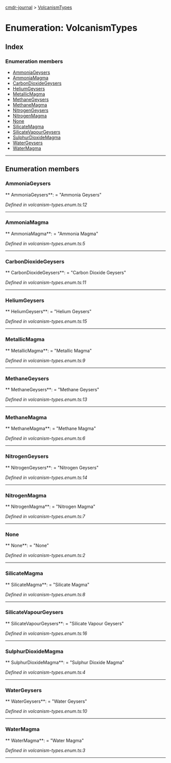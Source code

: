 [cmdr-journal](../README.md) > [VolcanismTypes](../enums/volcanismtypes.md)



# Enumeration: VolcanismTypes

## Index

### Enumeration members

* [AmmoniaGeysers](volcanismtypes.md#ammoniageysers)
* [AmmoniaMagma](volcanismtypes.md#ammoniamagma)
* [CarbonDioxideGeysers](volcanismtypes.md#carbondioxidegeysers)
* [HeliumGeysers](volcanismtypes.md#heliumgeysers)
* [MetallicMagma](volcanismtypes.md#metallicmagma)
* [MethaneGeysers](volcanismtypes.md#methanegeysers)
* [MethaneMagma](volcanismtypes.md#methanemagma)
* [NitrogenGeysers](volcanismtypes.md#nitrogengeysers)
* [NitrogenMagma](volcanismtypes.md#nitrogenmagma)
* [None](volcanismtypes.md#none)
* [SilicateMagma](volcanismtypes.md#silicatemagma)
* [SilicateVapourGeysers](volcanismtypes.md#silicatevapourgeysers)
* [SulphurDioxideMagma](volcanismtypes.md#sulphurdioxidemagma)
* [WaterGeysers](volcanismtypes.md#watergeysers)
* [WaterMagma](volcanismtypes.md#watermagma)



---
## Enumeration members
<a id="ammoniageysers"></a>

###  AmmoniaGeysers

** AmmoniaGeysers**:    = "Ammonia Geysers"

*Defined in volcanism-types.enum.ts:12*





___

<a id="ammoniamagma"></a>

###  AmmoniaMagma

** AmmoniaMagma**:    = "Ammonia Magma"

*Defined in volcanism-types.enum.ts:5*





___

<a id="carbondioxidegeysers"></a>

###  CarbonDioxideGeysers

** CarbonDioxideGeysers**:    = "Carbon Dioxide Geysers"

*Defined in volcanism-types.enum.ts:11*





___

<a id="heliumgeysers"></a>

###  HeliumGeysers

** HeliumGeysers**:    = "Helium Geysers"

*Defined in volcanism-types.enum.ts:15*





___

<a id="metallicmagma"></a>

###  MetallicMagma

** MetallicMagma**:    = "Metallic Magma"

*Defined in volcanism-types.enum.ts:9*





___

<a id="methanegeysers"></a>

###  MethaneGeysers

** MethaneGeysers**:    = "Methane Geysers"

*Defined in volcanism-types.enum.ts:13*





___

<a id="methanemagma"></a>

###  MethaneMagma

** MethaneMagma**:    = "Methane Magma"

*Defined in volcanism-types.enum.ts:6*





___

<a id="nitrogengeysers"></a>

###  NitrogenGeysers

** NitrogenGeysers**:    = "Nitrogen Geysers"

*Defined in volcanism-types.enum.ts:14*





___

<a id="nitrogenmagma"></a>

###  NitrogenMagma

** NitrogenMagma**:    = "Nitrogen Magma"

*Defined in volcanism-types.enum.ts:7*





___

<a id="none"></a>

###  None

** None**:    = "None"

*Defined in volcanism-types.enum.ts:2*





___

<a id="silicatemagma"></a>

###  SilicateMagma

** SilicateMagma**:    = "Silicate Magma"

*Defined in volcanism-types.enum.ts:8*





___

<a id="silicatevapourgeysers"></a>

###  SilicateVapourGeysers

** SilicateVapourGeysers**:    = "Silicate Vapour Geysers"

*Defined in volcanism-types.enum.ts:16*





___

<a id="sulphurdioxidemagma"></a>

###  SulphurDioxideMagma

** SulphurDioxideMagma**:    = "Sulphur Dioxide Magma"

*Defined in volcanism-types.enum.ts:4*





___

<a id="watergeysers"></a>

###  WaterGeysers

** WaterGeysers**:    = "Water Geysers"

*Defined in volcanism-types.enum.ts:10*





___

<a id="watermagma"></a>

###  WaterMagma

** WaterMagma**:    = "Water Magma"

*Defined in volcanism-types.enum.ts:3*





___


